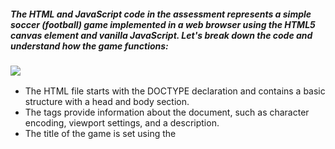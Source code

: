 
##### The HTML and JavaScript code in the assessment represents a simple soccer (football) game implemented in a web browser using the HTML5 canvas element and vanilla JavaScript. Let's break down the code and understand how the game functions:

### <img src="https://img.shields.io/badge/HTML5-E34F26?style=for-the-badge&logo=html5&logoColor=white" />

-	The HTML file starts with the DOCTYPE declaration and contains a basic structure with a head and body section.
-	The <meta> tags provide information about the document, such as character encoding, viewport settings, and a description.
-	The title of the game is set using the <title> tag.
-	The game's stylesheet is linked using the <link> tag.
-	Inside the <body> section, there is a <canvas> element where the game graphics will be drawn.
-	A "PLAY" button is created using a <div> container with a nested <button> element, which also includes an SVG arrow icon.


### <img src="https://img.shields.io/badge/JavaScript-323330?style=for-the-badge&logo=javascript&logoColor=F7DF1E" />

-	The JavaScript code begins by selecting elements from the DOM, including the play button and the canvas.
-	Various constants and variables are defined to control the game mechanics, such as player dimensions, ball properties, goal properties, mini-player properties, score, lives, and more.
-	Event listeners are set up to handle keyboard, mouse, and touch interactions for controlling the player's movement.
-	The main game loop function, draw(), is defined. This function is repeatedly called using the requestAnimationFrame() method to update and draw the game elements on the canvas.
-	Within the draw() function:
    -	The canvas is cleared.
    -	Game elements are drawn on the canvas, including the mini-players, goal, ball, player character, score, and lives.
    -	Collision detection functions check for collisions between the ball and mini-players, as well as between the ball and the goal.
    -	Logic is implemented for ball movement, collision with walls, collision with the player character, and handling lives and score.
    -	Keyboard input (left and right arrow keys) controls the movement of the player character.
    -	The ball's position is updated based on its velocity.
-	Image assets for the ball, goal, and mini-players are loaded and drawn on the canvas.
-	The draw() function is triggered when the "PLAY" button is clicked.


### <img src="https://github.githubassets.com/images/icons/emoji/unicode/1f3ae.png" /> Logic

-	The game involves controlling a player character at the bottom of the canvas to hit a ball into a goal at the top.
-	Mini-players (cones) are placed on the canvas, and the player scores points by hitting the ball into them.
-	The game keeps track of the player's score and remaining lives.
-	Collisions are detected using bounding box checks between game elements (ball, player character, mini-players, and goal).
-	Keyboard, mouse, and touch input are used to control the player character's movement.


### <img src="https://github.githubassets.com/images/icons/emoji/unicode/1f4bb.png" /> User Interface: 

-	The "PLAY" button allows the player to start the game.
-	The player's score and remaining lives are displayed on the canvas during gameplay.
-	An alert is shown when a goal is scored, displaying the current score and remaining lives.

#### Overall, this code creates a simple soccer game where the player interacts with the game using keyboard, mouse, or touch controls to move the player character and hit the ball into the goal while avoiding obstacles (mini-players). The game loop continuously updates and renders the game elements to provide a basic gaming experience.

